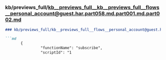 ### kb/previews_full/kb__previews_full__kb__previews_full__flows__personal_account@guest.har.part058.md.part001.md.part002.md

```md
### kb/previews_full/kb__previews_full__flows__personal_account@guest.har.part058.md.part001.md (part 002)

```md
       {
                "functionName": "subscribe",
                "scriptId": "1
```

```

```
